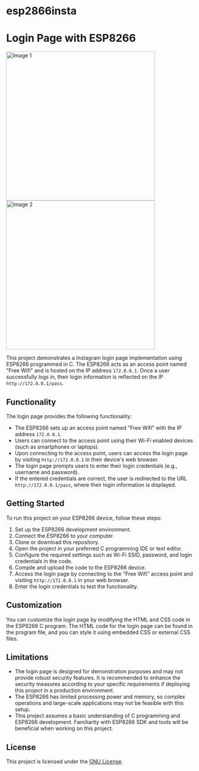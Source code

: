 # esp2866insta
# Login Page with ESP8266
<p float="left">
  <img src="https://m.media-amazon.com/images/I/61UOyRccN0L._SL1000_.jpg" alt="Image 1" width="400" style="margin-right: 20px;">
  <img src="https://upload.wikimedia.org/wikipedia/commons/thumb/9/95/Instagram_logo_2022.svg/225px-Instagram_logo_2022.svg.png" alt="Image 2" width="400">
</p>

This project demonstrates a Instagram login page implementation using ESP8266 programmed in C. The ESP8266 acts as an access point named "Free Wifi" and is hosted on the IP address `172.0.0.1`. Once a user successfully logs in, their login information is reflected on the IP `http://172.0.0.1/pass`.

## Functionality

The login page provides the following functionality:

- The ESP8266 sets up an access point named "Free Wifi" with the IP address `172.0.0.1`.
- Users can connect to the access point using their Wi-Fi enabled devices (such as smartphones or laptops).
- Upon connecting to the access point, users can access the login page by visiting `http://172.0.0.1` in their device's web browser.
- The login page prompts users to enter their login credentials (e.g., username and password).
- If the entered credentials are correct, the user is redirected to the URL `http://172.0.0.1/pass`, where their login information is displayed.

## Getting Started

To run this project on your ESP8266 device, follow these steps:

1. Set up the ESP8266 development environment.
2. Connect the ESP8266 to your computer.
3. Clone or download this repository.
4. Open the project in your preferred C programming IDE or text editor.
5. Configure the required settings such as Wi-Fi SSID, password, and login credentials in the code.
6. Compile and upload the code to the ESP8266 device.
7. Access the login page by connecting to the "Free Wifi" access point and visiting `http://172.0.0.1` in your web browser.
8. Enter the login credentials to test the functionality.

## Customization

You can customize the login page by modifying the HTML and CSS code in the ESP8266 C program. The HTML code for the login page can be found in the program file, and you can style it using embedded CSS or external CSS files.

## Limitations

- The login page is designed for demonstration purposes and may not provide robust security features. It is recommended to enhance the security measures according to your specific requirements if deploying this project in a production environment.
- The ESP8266 has limited processing power and memory, so complex operations and large-scale applications may not be feasible with this setup.
- This project assumes a basic understanding of C programming and ESP8266 development. Familiarity with ESP8266 SDK and tools will be beneficial when working on this project.

## License

This project is licensed under the [GNU License](LICENSE).
